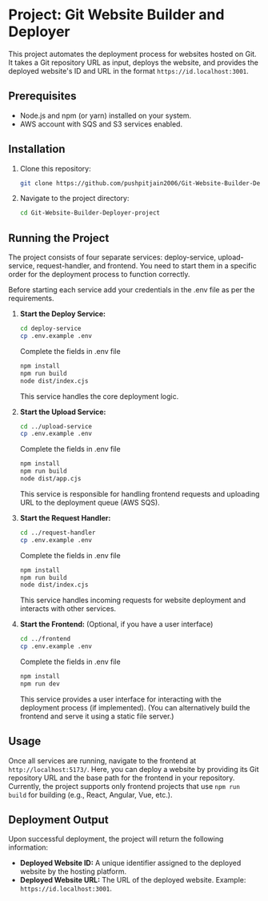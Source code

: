 # Project: Git Website Builder and Deployer

This project automates the deployment process for websites hosted on Git. It takes a Git repository URL as input, deploys the website, and provides the deployed website's ID and URL in the format `https://id.localhost:3001`.

## Prerequisites

- Node.js and npm (or yarn) installed on your system.
- AWS account with SQS and S3 services enabled.

## Installation

1. Clone this repository:

   ```bash
   git clone https://github.com/pushpitjain2006/Git-Website-Builder-Deployer-project.git
   ```

2. Navigate to the project directory:

   ```bash
   cd Git-Website-Builder-Deployer-project
   ```

## Running the Project

The project consists of four separate services: deploy-service, upload-service, request-handler, and frontend. You need to start them in a specific order for the deployment process to function correctly.

Before starting each service add your credentials in the .env file as per the requirements.

1. **Start the Deploy Service:**

   ```bash
   cd deploy-service
   cp .env.example .env
   ```
   Complete the fields in .env file
   ```bash
   npm install
   npm run build
   node dist/index.cjs
   ```

   This service handles the core deployment logic.

2. **Start the Upload Service:**

   ```bash
   cd ../upload-service
   cp .env.example .env
   ```
   Complete the fields in .env file
   ```bash
   npm install
   npm run build
   node dist/app.cjs
   ```

   This service is responsible for handling frontend requests and uploading URL to the deployment queue (AWS SQS).

3. **Start the Request Handler:**

   ```bash
   cd ../request-handler
   cp .env.example .env
   ```
   Complete the fields in .env file
   ```bash
   npm install
   npm run build
   node dist/index.cjs
   ```

   This service handles incoming requests for website deployment and interacts with other services.

4. **Start the Frontend:** (Optional, if you have a user interface)

   ```bash
   cd ../frontend
   cp .env.example .env
   ```
   Complete the fields in .env file
   ```bash
   npm install
   npm run dev
   ```

   This service provides a user interface for interacting with the deployment process (if implemented).
   (You can alternatively build the frontend and serve it using a static file server.)

## Usage

Once all services are running, navigate to the frontend at `http://localhost:5173/`. Here, you can deploy a website by providing its Git repository URL and the base path for the frontend in your repository. Currently, the project supports only frontend projects that use ```npm run build``` for building (e.g., React, Angular, Vue, etc.).

## Deployment Output

Upon successful deployment, the project will return the following information:

- **Deployed Website ID:** A unique identifier assigned to the deployed website by the hosting platform.
- **Deployed Website URL:** The URL of the deployed website. Example: `https://id.localhost:3001`.
